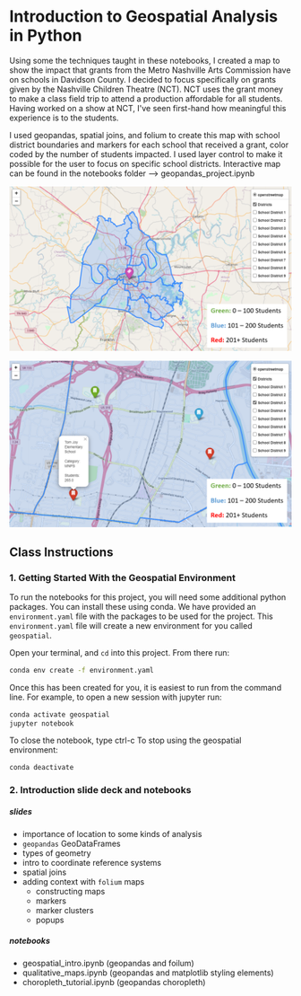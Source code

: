 # Introduction to Geospatial Analysis in Python
Using some the techniques taught in these notebooks, I created a map to show the impact that grants from the Metro Nashville Arts Commission have on schools in Davidson County. I decided to focus specifically on grants given by the Nashville Children Theatre (NCT). NCT uses the grant money to make a class field trip to attend a production affordable for all students. Having worked on a show at NCT, I've seen first-hand how meaningful this experience is to the students.

I used geopandas, spatial joins, and folium to create this map with school district boundaries and markers for each school that received a grant, color coded by the number of students impacted. I used layer control to make it possible for the user to focus on specific school districts. Interactive map can be found in the notebooks folder --> geopandas_project.ipynb

![Map](/maps/arts_grants_map.png)

![zoomed_map](/maps/zoomed_in_map.png)

## Class Instructions
### 1. Getting Started With the Geospatial Environment
To run the notebooks for this project, you will need some additional python packages.
You can install these using conda.
We have provided an `environment.yaml` file with the packages to be used for the project.
This `environment.yaml` file will create a new environment for you called `geospatial`.

Open your terminal, and `cd` into this project.
From there run:
```bash
conda env create -f environment.yaml
```

Once this has been created for you, it is easiest to run from the command line.
For example, to open a new session with jupyter run:
```
conda activate geospatial
jupyter notebook
```
To close the notebook, type ctrl-c
To stop using the geospatial environment:
```
conda deactivate
```


### 2. Introduction slide deck and notebooks  
##### slides
 - importance of location to some kinds of analysis
 - `geopandas` GeoDataFrames
 - types of geometry
 - intro to coordinate reference systems
 - spatial joins
 - adding context with `folium` maps
    - constructing maps
    - markers
    - marker clusters
    - popups
##### notebooks
- geospatial_intro.ipynb (geopandas and foilum)
- qualitative_maps.ipynb (geopandas and matplotlib styling elements)
- choropleth_tutorial.ipynb (geopandas choropleth)
